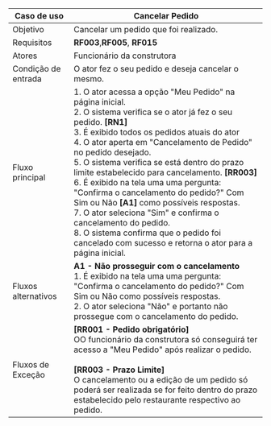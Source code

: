 | Caso de uso         | Cancelar Pedido                                                                                                                                                                                                                                                                                                                                                                                                                                                                                                                                                                                   |
| ------------------- | ------------------------------------------------------------------------------------------------------------------------------------------------------------------------------------------------------------------------------------------------------------------------------------------------------------------------------------------------------------------------------------------------------------------------------------------------------------------------------------------------------------------------------------------------------------------------------------------------- |
| Objetivo            | Cancelar um pedido que foi realizado.                                                                                                                                                                                                                                                                                                                                                                                                                                                                                                                                                             |
| Requisitos          | **RF003**,**RF005**, **RF015**                                                                                                                                                                                                                                                                                                                                                                                                                                                                                                                                                                              |
| Atores              | Funcionário da construtora                                                                                                                                                                                                                                                                                                                                                                                                                                                                                                                                                                        |
| Condição de entrada | O ator fez o seu pedido e deseja cancelar o mesmo.                                                                                                                                                                                                                                                                                                                                                                                                                                                                                                                                                |
| Fluxo principal     | 1. O ator acessa a opção "Meu Pedido" na página inicial.<br> 2. O sistema verifica se o ator já fez o seu pedido. **[RN1]** <br>3. É exibido todos os pedidos atuais do ator<br> 4. O ator aperta em "Cancelamento de Pedido" no pedido desejado. <br>  5. O sistema verifica se está dentro do prazo limite estabelecido para cancelamento. **[RR003]** <br>6. É exibido na tela uma uma pergunta: "Confirma o cancelamento do pedido?" Com Sim ou Não **[A1]** como possíveis respostas.<br> 7. O ator seleciona "Sim" e confirma o cancelamento do pedido. <br> 8. O sistema confirma que o pedido foi cancelado com sucesso e retorna o ator para a página inicial. |
| Fluxos alternativos | **A1 - Não prosseguir com o cancelamento** <br> 1. É exibido na tela uma uma pergunta: "Confirma o cancelamento do pedido?" Com Sim ou Não como possíveis respostas. <br>2.  O ator seleciona "Não" e portanto não prossegue com o cancelamento do pedido.<br>                                                                                                                                                                                                                                                                                                                                    |
| Fluxos de Exceção   | **[RR001 - Pedido obrigatório]** <br> OO funcionário da construtora só conseguirá ter acesso a "Meu Pedido" após realizar o pedido.  <br> <br> **[RR003 - Prazo Limite]** <br>  O cancelamento ou a edição de um pedido só poderá ser realizada se for feito dentro do prazo estabelecido pelo restaurante respectivo ao pedido.                                                                                                                                                                                                                                                                                                                          |
